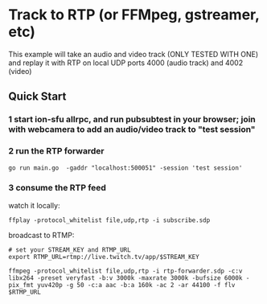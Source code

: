# Track to RTP (or FFMpeg, gstreamer, etc)

This example will take an audio and video track (ONLY TESTED WITH ONE) and replay it with RTP on local UDP ports 4000 (audio track) and 4002 (video)


## Quick Start

### 1 start ion-sfu allrpc, and run pubsubtest in your browser; join with webcamera to add an audio/video track to "test session"

### 2 run the RTP forwarder

```
go run main.go  -gaddr "localhost:500051" -session 'test session'
```

### 3 consume the RTP feed

watch it locally:
```
ffplay -protocol_whitelist file,udp,rtp -i subscribe.sdp
```

broadcast to RTMP:
```
# set your STREAM_KEY and RTMP_URL
export RTMP_URL=rtmp://live.twitch.tv/app/$STREAM_KEY

ffmpeg -protocol_whitelist file,udp,rtp -i rtp-forwarder.sdp -c:v libx264 -preset veryfast -b:v 3000k -maxrate 3000k -bufsize 6000k -pix_fmt yuv420p -g 50 -c:a aac -b:a 160k -ac 2 -ar 44100 -f flv $RTMP_URL
```

